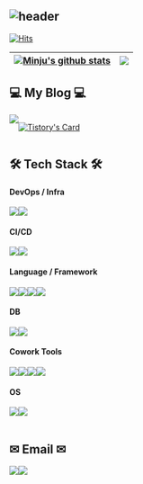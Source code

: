 ![header](https://capsule-render.vercel.app/api?type=waving&color=timeGradient&text=Welcome+to+Minju's+GitHub👋&animation=twinkling&fontSize=35&fontAlignY=40&fontAlign=65&height=230)
---
 
[![Hits](https://hits.seeyoufarm.com/api/count/incr/badge.svg?url=https%3A%2F%2Fgithub.com%2FMuseng17%2Fhit-counter&count_bg=%23FF9BFF&title_bg=%23555555&icon=github.svg&icon_color=%23FFFFFF&title=GITHUB&edge_flat=false)](https://hits.seeyoufarm.com)
<br>

| <a href="https://github.com/Museng17/github-readme-stats"><img align="center" src="https://github-readme-stats-beta-wheat-74.vercel.app/api?username=Museng17&show_icons=true&include_all_commits=true&theme=buefy&hide_border=true" alt="Minju's github stats" /></a> | <a href="https://github.com/Museng17/github-readme-stats"><img align="center" src="https://github-readme-stats-beta-wheat-74.vercel.app/api/top-langs/?username=Museng17&layout=compact&theme=buefy&hide_border=true" /></a> |
| ------------- | ------------- |

## 💻 My Blog 💻
<div style="display:flex; flex-direction:row;">
    <a href="https://nninzoo.tistory.com">
        <img src="https://img.shields.io/badge/Tistory-000000?style=for-the-badge&logo=Tistory&logoColor=white"> 
    </a>
  
[![Tistory's Card](https://github-readme-tistory-card.vercel.app/api?name=nninzoo&theme=default)](https:/nninzoo.tistory.com)
</div>

## 🛠 Tech Stack 🛠

#### DevOps / Infra <br>
<div style="display:flex; flex-direction:row;">
  <img src="https://img.shields.io/badge/Amazon AWS-232F3E?style=for-the-badge&logo=amazon aws&logoColor=white"> 
  <img src="https://img.shields.io/badge/Docker-2496ED?style=for-the-badge&logo=docker&logoColor=white">
</div>

#### CI/CD <br>
<div style="display:flex; flex-direction:row;">
  <img src="https://img.shields.io/badge/github actions-2088FF?style=for-the-badge&logo=githubactions&logoColor=white">
  <img src="https://img.shields.io/badge/Jenkins-D24939?style=for-the-badge&logo=jenkins&logoColor=white">
</div>

#### Language / Framework <br>
<div style="display:flex; flex-direction:row;">
  <img src="https://img.shields.io/badge/javascript-F7DF1E?style=for-the-badge&logo=javascript&logoColor=white"> 
  <img src="https://img.shields.io/badge/java-007396?style=for-the-badge&logo=java&logoColor=white"> 
  <img src="https://img.shields.io/badge/Node.js-339933?style=for-the-badge&logo=nodedotjs&logoColor=white">
  <img src="https://img.shields.io/badge/Spring Boot-6DB33F?style=for-the-badge&logo=spring boot&logoColor=white">
</div>

#### DB <br>
<div style="display:flex; flex-direction:row;">
  <img src="https://img.shields.io/badge/mysql-4479A1?style=for-the-badge&logo=mysql&logoColor=white"> 
  <img src="https://img.shields.io/badge/mongodb-47A248?style=for-the-badge&logo=mongodb&logoColor=white"> 
  <!-- <img src="https://img.shields.io/badge/dynamodb-4053D6?style=for-the-badge&logo=amazondynamodb&logoColor=white"> -->
</div>

#### Cowork Tools <br>
<div style="display:flex; flex-direction:row;">
  <img src="https://img.shields.io/badge/Github-000000?style=for-the-badge&logo=github&logoColor=white">
  <img src="https://img.shields.io/badge/Notion-000000?style=for-the-badge&logo=notion&logoColor=white">
  <img src="https://img.shields.io/badge/Slack-4A154B?style=for-the-badge&logo=slack&logoColor=white">
  <img src="https://img.shields.io/badge/Figma-F24E1E?style=for-the-badge&logo=figma&logoColor=white">
</div>

#### OS <br>
<div style="display:flex; flex-direction:row;">
  <img src="https://img.shields.io/badge/linux-FCC624?style=for-the-badge&logo=linux&logoColor=black"> 
  <img src="https://img.shields.io/badge/windows-0078D6?style=for-the-badge&logo=windows&logoColor=white"> 
</div>
<br>

## ✉ Email ✉
<div style="display:flex; flex-direction:row;">
    <a href="mailto:kpoong02@naver.com">
        <img src="https://img.shields.io/badge/Naver-03C75A?style=for-the-badge&logo=Naver&logoColor=white">
    </a>
    <a href="mailto:nielha18@gmail.com">
        <img src="https://img.shields.io/badge/Gmail-EA4335?style=for-the-badge&logo=Gmail&logoColor=white">
    </a>
</div>
<br>
